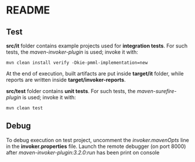 README
======


Test
----
**src/it** folder contains example projects used for **integration tests**. For such tests, the *maven-invoker-plugin* is used; invoke it with:

    mvn clean install verify -Dkie-pmml-implementation=new
    
At the end of execution, built artifacts are put inside **target/it** folder, while reports are written inside **target/invoker-reports**.


**src/test** folder contains **unit tests**. For such tests, the *maven-surefire-plugin* is used; invoke it with:

    mvn clean test
    
Debug
-----
To debug execution on test project, uncomment the *invoker.mavenOpts* line in the **invoker.properties** file. Launch the remote debugger (on port 8000) after
*maven-invoker-plugin:3.2.0:run* has been print on console 
    




